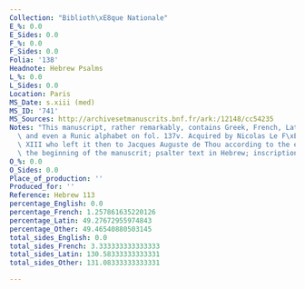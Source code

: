 ```yaml
---
Collection: "Biblioth\xE8que Nationale"
E_%: 0.0
E_Sides: 0.0
F_%: 0.0
F_Sides: 0.0
Folia: '138'
Headnote: Hebrew Psalms
L_%: 0.0
L_Sides: 0.0
Location: Paris
MS_Date: s.xiii (med)
MS_ID: '741'
MS_Sources: http://archivesetmanuscrits.bnf.fr/ark:/12148/cc54235
Notes: "This manuscript, rather remarkably, contains Greek, French, Latin, Hebrew,\
  \ and even a Runic alphabet on fol. 137v. Acquired by Nicolas Le F\xE8vre for Louis\
  \ XIII who left it then to Jacques Auguste de Thou according to the ex-libris at\
  \ the beginning of the manuscrit; psalter text in Hebrew; inscription on 138v"
O_%: 0.0
O_Sides: 0.0
Place_of_production: ''
Produced_for: ''
Reference: Hebrew 113
percentage_English: 0.0
percentage_French: 1.257861635220126
percentage_Latin: 49.27672955974843
percentage_Other: 49.46540880503145
total_sides_English: 0.0
total_sides_French: 3.333333333333333
total_sides_Latin: 130.58333333333331
total_sides_Other: 131.08333333333331

---
```

